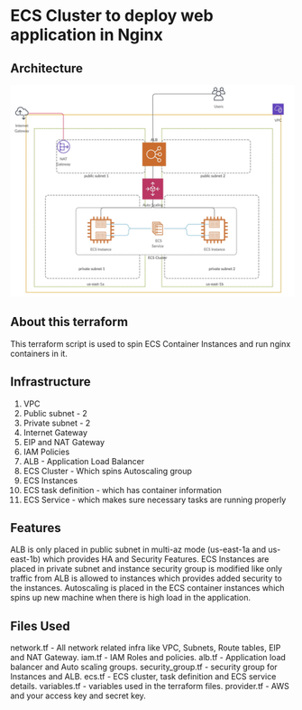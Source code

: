 # ECS Cluster to deploy web application in Nginx

## Architecture
![](architecture.jpg)


## About this terraform
This terraform script is used to spin ECS Container Instances and run nginx containers in it.

## Infrastructure
1. VPC
2. Public subnet - 2
3. Private subnet - 2
4. Internet Gateway
5. EIP and NAT Gateway
6. IAM Policies
7. ALB - Application Load Balancer
8. ECS Cluster - Which spins Autoscaling group
9. ECS Instances
10. ECS task definition - which has container information
11. ECS Service - which makes sure necessary tasks are running properly

## Features
ALB is only placed in public subnet in multi-az mode (us-east-1a and us-east-1b) which provides HA and Security Features.
ECS Instances are placed in private subnet and instance security group is modified like only traffic from ALB is allowed to instances which provides added security to the instances.
Autoscaling is placed in the ECS container instances which spins up new machine when there is high load in the application.

## Files Used
network.tf        - All network related infra like VPC, Subnets, Route tables, EIP and NAT Gateway.
iam.tf            - IAM Roles and policies.
alb.tf            - Application load balancer and Auto scaling groups.
security_group.tf - security group for Instances and ALB.
ecs.tf            - ECS cluster, task definition and ECS service details.
variables.tf      - variables used in the terraform files.
provider.tf       - AWS and your access key and secret key.
